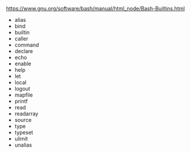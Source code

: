 https://www.gnu.org/software/bash/manual/html_node/Bash-Builtins.html

- alias
- bind
- builtin
- caller
- command
- declare
- echo
- enable
- help
- let
- local
- logout
- mapfile
- printf
- read
- readarray
- source
- type
- typeset
- ulimit
- unalias
